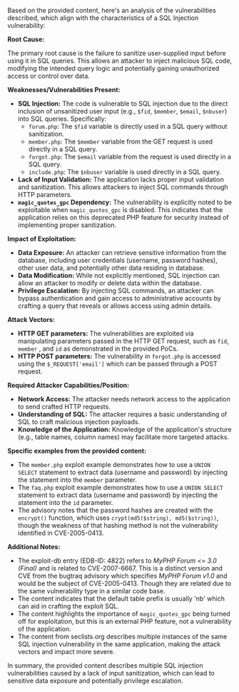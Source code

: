 Based on the provided content, here's an analysis of the vulnerabilities described, which align with the characteristics of a SQL Injection vulnerability:

**Root Cause:**

The primary root cause is the failure to sanitize user-supplied input before using it in SQL queries. This allows an attacker to inject malicious SQL code, modifying the intended query logic and potentially gaining unauthorized access or control over data.

**Weaknesses/Vulnerabilities Present:**

*   **SQL Injection:** The code is vulnerable to SQL injection due to the direct inclusion of unsanitized user input (e.g., `$fid`, `$member`, `$email`, `$nbuser`) into SQL queries. Specifically:
    *   `forum.php`: The `$fid` variable is directly used in a SQL query without sanitization.
    *   `member.php`: The `$member` variable from the GET request is used directly in a SQL query.
    *   `forgot.php`: The `$email` variable from the request is used directly in a SQL query.
    *   `include.php`: The `$nbuser` variable is used directly in a SQL query.
*   **Lack of Input Validation:** The application lacks proper input validation and sanitization. This allows attackers to inject SQL commands through HTTP parameters.
*   **`magic_quotes_gpc` Dependency:** The vulnerability is explicitly noted to be exploitable when `magic_quotes_gpc` is disabled. This indicates that the application relies on this deprecated PHP feature for security instead of implementing proper sanitization.

**Impact of Exploitation:**

*   **Data Exposure:** An attacker can retrieve sensitive information from the database, including user credentials (username, password hashes), other user data, and potentially other data residing in database.
*   **Data Modification:**  While not explicitly mentioned, SQL injection can allow an attacker to modify or delete data within the database.
*   **Privilege Escalation:** By injecting SQL commands, an attacker can bypass authentication and gain access to administrative accounts by crafting a query that reveals or allows access using admin details.

**Attack Vectors:**

*   **HTTP GET parameters:** The vulnerabilities are exploited via manipulating parameters passed in the HTTP GET request, such as `fid`, `member` , and `id` as demonstrated in the provided PoCs.
*   **HTTP POST parameters:**  The vulnerability in `forgot.php` is accessed using the `$_REQUEST['email']` which can be passed through a POST request.

**Required Attacker Capabilities/Position:**

*   **Network Access:** The attacker needs network access to the application to send crafted HTTP requests.
*   **Understanding of SQL:** The attacker requires a basic understanding of SQL to craft malicious injection payloads.
*   **Knowledge of the Application:** Knowledge of the application's structure (e.g., table names, column names) may facilitate more targeted attacks.

**Specific examples from the provided content:**

*   The `member.php` exploit example demonstrates how to use a `UNION SELECT` statement to extract data (username and password) by injecting the statement into the `member` parameter.
*   The `faq.php` exploit example demonstrates how to use a `UNION SELECT` statement to extract data (username and password) by injecting the statement into the `id` parameter.
*   The advisory notes that the password hashes are created with the `encrypt()` function, which uses `crypt(md5($string), md5($string))`, though the weakness of that hashing method is not the vulnerability identified in CVE-2005-0413.

**Additional Notes:**

* The exploit-db entry (EDB-ID: 4822) refers to *MyPHP Forum <= 3.0 (Final)* and is related to CVE-2007-6667. This is a distinct version and CVE from the bugtraq advisory which specifies *MyPHP Forum v1.0* and would be the subject of CVE-2005-0413. Though they are related due to the same vulnerability type in a similar code base.
* The content indicates that the default table prefix is usually 'nb' which can aid in crafting the exploit SQL.
* The content highlights the importance of `magic_quotes_gpc` being turned off for exploitation, but this is an external PHP feature, not a vulnerability of the application.
* The content from seclists.org describes multiple instances of the same SQL injection vulnerability in the same application, making the attack vectors and impact more severe.

In summary, the provided content describes multiple SQL injection vulnerabilities caused by a lack of input sanitization, which can lead to sensitive data exposure and potentially privilege escalation.